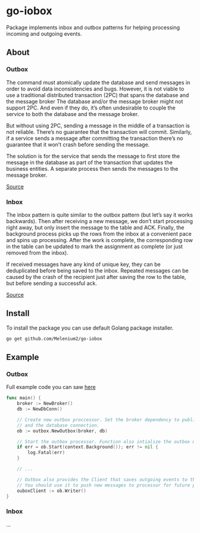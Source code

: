 # go-iobox

Package implements inbox and outbox patterns for helping processing incoming and outgoing events.

## About

### Outbox

The command must atomically update the database and send messages in order to avoid data inconsistencies and bugs. 
However, it is not viable to use a traditional distributed transaction (2PC) that spans the database and the message 
broker The database and/or the message broker might not support 2PC. And even if they do,
it’s often undesirable to couple the service to both the database and the message broker.

But without using 2PC, sending a message in the middle of a transaction is not reliable.
There’s no guarantee that the transaction will commit. Similarly, if a service sends a message 
after committing the transaction there’s no guarantee that it won’t crash before sending the message.

The solution is for the service that sends the message to first store the message in the database as part of the 
transaction that updates the business entities. A separate process then sends the messages to the message broker.

[Source](https://microservices.io/patterns/data/transactional-outbox.html)

### Inbox

The inbox pattern is quite similar to the outbox pattern (but let’s say it works backwards). 
Then after receiving a new message, we don’t start processing right away, but only insert the message to 
the table and ACK. Finally, the background process picks up the rows from the inbox at a convenient 
pace and spins up processing. After the work is complete, the corresponding row in the table can 
be updated to mark the assignment as complete (or just removed from the inbox).

If received messages have any kind of unique key, they can be deduplicated before being saved to the inbox. 
Repeated messages can be caused by the crash of the recipient just after saving the row to the table, 
but before sending a successful ack.

[Source](https://softwaremill.com/microservices-101/#inbox-pattern)

## Install

To install the package you can use default Golang package installer.

```bash
go get github.com/Melenium2/go-iobox
```

## Example

### Outbox

Full example code you can saw [here](https://github.com/Melenium2/go-iobox/blob/master/example/outbox/publisher/main.go)

```go
func main() {
    broker := NewBroker()
    db := NewDbConn()

    // Create new outbox proccessor. Set the broker dependency to publish events 
    // and the database connection.
    ob := outbox.NewOutbox(broker, db)

    // Start the outbox processor. Function also intialize the outbox message table if it does not exists.
    if err = ob.Start(context.Background()); err != nil {
    	log.Fatal(err)
    }

    // ...

    // Outbox also provides the Client that saves outgoing events to the temporary table.
    // You should use it to push new messages to processor for future publishing.
    ouboxClient := ob.Writer()
}
```

### Inbox

...
